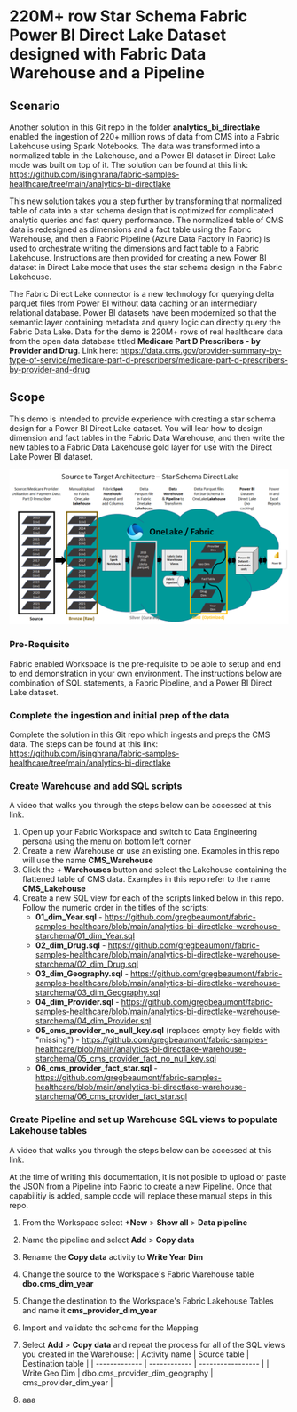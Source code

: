 # 220M+ row Star Schema Fabric Power BI Direct Lake Dataset designed with Fabric Data Warehouse and a Pipeline


## Scenario
Another solution in this Git repo in the folder **analytics_bi_directlake** enabled the ingestion of 220+ million rows of data from CMS into a Fabric Lakehouse using Spark Notebooks. The data was transformed into a normalized table in the Lakehouse, and a Power BI dataset in Direct Lake mode was built on top of it. The solution can be found at this link: https://github.com/isinghrana/fabric-samples-healthcare/tree/main/analytics-bi-directlake 

This new solution takes you a step further by transforming that normalized table of data into a star schema design that is optimized for complicated analytic queries and fast query performance. The normalized table of CMS data is redesigned as dimensions and a fact table using the Fabric Warehouse, and then a Fabric Pipeline (Azure Data Factory in Fabric) is used to orchestrate writing the dimensions and fact table to a Fabric Lakehouse. Instructions are then provided for creating a new Power BI dataset in Direct Lake mode that uses the star schema design in the Fabric Lakehouse.

The Fabric Direct Lake connector is a new technology for querying delta parquet files from Power BI without data caching or an intermediary relational database. Power BI datasets have been modernized so that the semantic layer containing metadata and query logic can directly query the Fabric Data Lake. Data for the demo is 220M+ rows of real healthcare data from the open data database titled **Medicare Part D Prescribers - by Provider and Drug**. Link here: https://data.cms.gov/provider-summary-by-type-of-service/medicare-part-d-prescribers/medicare-part-d-prescribers-by-provider-and-drug 

## Scope
This demo is intended to provide experience with creating a star schema design for a Power BI Direct Lake dataset. You will lear how to design dimension and fact tables in the Fabric Data Warehouse, and then write the new tables to a Fabric Data Lakehouse gold layer for use with the Direct Lake Power BI dataset.  

![analytics-bi-directlake-warehouse-starschema](./Logical_Diagram_Star.png) 

### Pre-Requisite
Fabric enabled Workspace is the pre-requisite to be able to setup and end to end demonstration in your own environment. The instructions below are combination of SQL statements, a Fabric Pipeline, and a Power BI Direct Lake dataset.

### Complete the ingestion and initial prep of the data
Complete the solution in this Git repo which ingests and preps the CMS data. The steps can be found at this link: https://github.com/isinghrana/fabric-samples-healthcare/tree/main/analytics-bi-directlake 

### Create Warehouse and add SQL scripts
A video that walks you through the steps below can be accessed at this link.

1. Open up your Fabric Workspace and switch to Data Engineering persona using the menu on bottom left corner
2. Create a new Warehouse or use an existing one. Examples in this repo will use the name **CMS_Warehouse**
3. Click the **+ Warehouses** button and select the Lakehouse containing the flattened table of CMS data. Examples in this repo refer to the name **CMS_Lakehouse**
4. Create a new SQL view for each of the scripts linked below in this repo. Follow the numeric order in the titles of the scripts:
   - **01_dim_Year.sql** - https://github.com/gregbeaumont/fabric-samples-healthcare/blob/main/analytics-bi-directlake-warehouse-starchema/01_dim_Year.sql
   - **02_dim_Drug.sql** - https://github.com/gregbeaumont/fabric-samples-healthcare/blob/main/analytics-bi-directlake-warehouse-starchema/02_dim_Drug.sql
   - **03_dim_Geography.sql** - https://github.com/gregbeaumont/fabric-samples-healthcare/blob/main/analytics-bi-directlake-warehouse-starchema/03_dim_Geography.sql
   - **04_dim_Provider.sql** - https://github.com/gregbeaumont/fabric-samples-healthcare/blob/main/analytics-bi-directlake-warehouse-starchema/04_dim_Provider.sql
   - **05_cms_provider_no_null_key.sql** (replaces empty key fields with "missing") - https://github.com/gregbeaumont/fabric-samples-healthcare/blob/main/analytics-bi-directlake-warehouse-starchema/05_cms_provider_fact_no_null_key.sql
   - **06_cms_provider_fact_star.sql** - https://github.com/gregbeaumont/fabric-samples-healthcare/blob/main/analytics-bi-directlake-warehouse-starchema/06_cms_provider_fact_star.sql 

### Create Pipeline and set up Warehouse SQL views to populate Lakehouse tables
A video that walks you through the steps below can be accessed at this link.

At the time of writing this documentation, it is not posible to upload or paste the JSON from a Pipeline into Fabric to create a new Pipeline. Once that capabilitiy is added, sample code will replace these manual steps in this repo.

1. From the Workspace select **+New** > **Show all** > **Data pipeline**
2. Name the pipeline and select **Add** > **Copy data**
3. Rename the **Copy data** activity to **Write Year Dim**
4. Change the source to the Workspace's Fabric Warehouse table **dbo.cms_dim_year**
5. Change the destination to the Workspace's Fabric Lakehouse Tables and name it **cms_provider_dim_year**
6. Import and validate the schema for the Mapping
7. Select **Add** > **Copy data** and repeat the process for all of the SQL views you created in the Warehouse:
| Activity name | Source table | Destination table |
| ------------- | ------------ | ----------------- |
| Write Geo Dim | dbo.cms_provider_dim_geography | cms_provider_dim_year |

9. aaa
